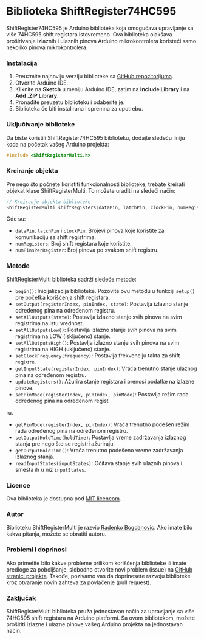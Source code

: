 # Biblioteka ShiftRegister74HC595

ShiftRegister74HC595 je Arduino biblioteka koja omogućava upravljanje sa više 74HC595 shift registara istovremeno. Ova biblioteka olakšava proširivanje izlaznih i ulaznih pinova Arduino mikrokontrolera koristeći samo nekoliko pinova mikrokontrolera.

### Instalacija

1. Preuzmite najnoviju verziju biblioteke sa [GitHub repozitorijuma](https://github.com/rasho/74HC595).
2. Otvorite Arduino IDE.
3. Kliknite na **Sketch** u meniju Arduino IDE, zatim na **Include Library** i na **Add .ZIP Library**.
4. Pronađite preuzetu biblioteku i odaberite je.
5. Biblioteka će biti instalirana i spremna za upotrebu.

### Uključivanje biblioteke

Da biste koristili ShiftRegister74HC595 biblioteku, dodajte sledeću liniju koda na početak vašeg Arduino projekta:

```cpp
#include <ShiftRegisterMulti.h>
```

### Kreiranje objekta

Pre nego što počnete koristiti funkcionalnosti biblioteke, trebate kreirati objekat klase ShiftRegisterMulti. To možete uraditi na sledeći način:

```cpp
// Kreiranje objekta biblioteke
ShiftRegisterMulti shiftRegisters(dataPin, latchPin, clockPin, numRegisters, numPinsPerRegister);
```

Gde su:

- `dataPin`, `latchPin` i `clockPin`: Brojevi pinova koje koristite za komunikaciju sa shift registrima.
- `numRegisters`: Broj shift registara koje koristite.
- `numPinsPerRegister`: Broj pinova po svakom shift registru.

### Metode

ShiftRegisterMulti biblioteka sadrži sledeće metode:

- `begin()`: Inicijalizacija biblioteke. Pozovite ovu metodu u funkciji `setup()` pre početka korišćenja shift registara.
- `setOutput(registerIndex, pinIndex, state)`: Postavlja izlazno stanje određenog pina na određenom registru.
- `setAllOutputs(state)`: Postavlja izlazno stanje svih pinova na svim registrima na istu vrednost.
- `setAllOutputsLow()`: Postavlja izlazno stanje svih pinova na svim registrima na LOW (isključeno) stanje.
- `setAllOutputsHigh()`: Postavlja izlazno stanje svih pinova na svim registrima na HIGH (uključeno) stanje.
- `setClockFrequency(frequency)`: Postavlja frekvenciju takta za shift registre.
- `getInputState(registerIndex, pinIndex)`: Vraća trenutno stanje ulaznog pina na određenom registru.
- `updateRegisters()`: Ažurira stanje registara i prenosi podatke na izlazne pinove.
- `setPinMode(registerIndex, pinIndex, pinMode)`: Postavlja režim rada određenog pina na određenom regist

ru.
- `getPinMode(registerIndex, pinIndex)`: Vraća trenutno podešen režim rada određenog pina na određenom registru.
- `setOutputHoldTime(holdTime)`: Postavlja vreme zadržavanja izlaznog stanja pre nego što se registri ažuriraju.
- `getOutputHoldTime()`: Vraća trenutno podešeno vreme zadržavanja izlaznog stanja.
- `readInputStates(inputStates)`: Očitava stanje svih ulaznih pinova i smešta ih u niz `inputStates`.

### Licence

Ova biblioteka je dostupna pod [MIT licencom](https://github.com/example/shift-register-multi/blob/main/LICENSE).

### Autor

Biblioteku ShiftRegisterMulti je razvio [Radenko Bogdanovic](https://github.com/rasho). Ako imate bilo kakva pitanja, možete se obratiti autoru.

### Problemi i doprinosi

Ako primetite bilo kakve probleme prilikom korišćenja biblioteke ili imate predloge za poboljšanje, slobodno otvorite novi problem (issue) na [GitHub stranici projekta](https://github.com/rasho/74HC595/issues). Takođe, pozivamo vas da doprinesete razvoju biblioteke kroz otvaranje novih zahteva za povlačenje (pull request).

### Zaključak

ShiftRegisterMulti biblioteka pruža jednostavan način za upravljanje sa više 74HC595 shift registara na Arduino platformi. Sa ovom bibliotekom, možete proširiti izlazne i ulazne pinove vašeg Arduino projekta na jednostavan način.
